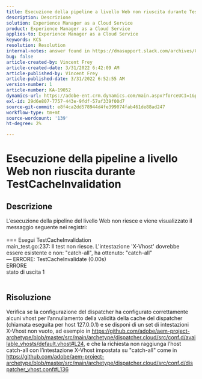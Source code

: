 ```yaml
---
title: Esecuzione della pipeline a livello Web non riuscita durante TestCacheInvalidation
description: Descrizione
solution: Experience Manager as a Cloud Service
product: Experience Manager as a Cloud Service
applies-to: Experience Manager as a Cloud Service
keywords: KCS
resolution: Resolution
internal-notes: answer found in https://dmasupport.slack.com/archives/C013SBSHPKK/p1645102872540889?thread_ts=1645102277.855389&cid=C013SBSHPKK
bug: false
article-created-by: Vincent Frey
article-created-date: 3/31/2022 6:42:09 AM
article-published-by: Vincent Frey
article-published-date: 3/31/2022 6:52:55 AM
version-number: 1
article-number: KA-19052
dynamics-url: https://adobe-ent.crm.dynamics.com/main.aspx?forceUCI=1&pagetype=entityrecord&etn=knowledgearticle&id=4a8a30af-bdb0-ec11-9840-0022480bde18
exl-id: 29d6e807-7757-443e-9fdf-57af339f00d7
source-git-commit: e8f4ca2dd578944d4fe399074fab461de88ad247
workflow-type: tm+mt
source-wordcount: '139'
ht-degree: 2%

---
```


# Esecuzione della pipeline a livello Web non riuscita durante TestCacheInvalidation

## Descrizione


L’esecuzione della pipeline del livello Web non riesce e viene visualizzato il messaggio seguente nei registri:
<br><br>=== Esegui TestCacheInvalidation
<br>main_test.go:237: Il test non riesce. L&#39;intestazione &#39;X-Vhost&#39; dovrebbe essere esistente e non: &quot;catch-all&quot;, ha ottenuto: &quot;catch-all&quot;
<br>— ERRORE: TestCacheInvalidate (0.00s)
<br>ERRORE
<br>stato di uscita 1<br><br>



## Risoluzione


Verifica se la configurazione del dispatcher ha configurato correttamente alcuni vhost per l’annullamento della validità della cache del dispatcher (chiamata eseguita per host 127.0.0.1) e se disponi di un set di intestazioni X-Vhost non vuoto, ad esempio in https://github.com/adobe/aem-project-archetype/blob/master/src/main/archetype/dispatcher.cloud/src/conf.d/available_vhosts/default.vhost#L24, e che la richiesta non raggiunga l’host catch-all con l’intestazione X-Vhost impostata su &quot;catch-all&quot; come in https://github.com/adobe/aem-project-archetype/blob/master/src/main/archetype/dispatcher.cloud/src/conf.d/dispatcher_vhost.conf#L136
